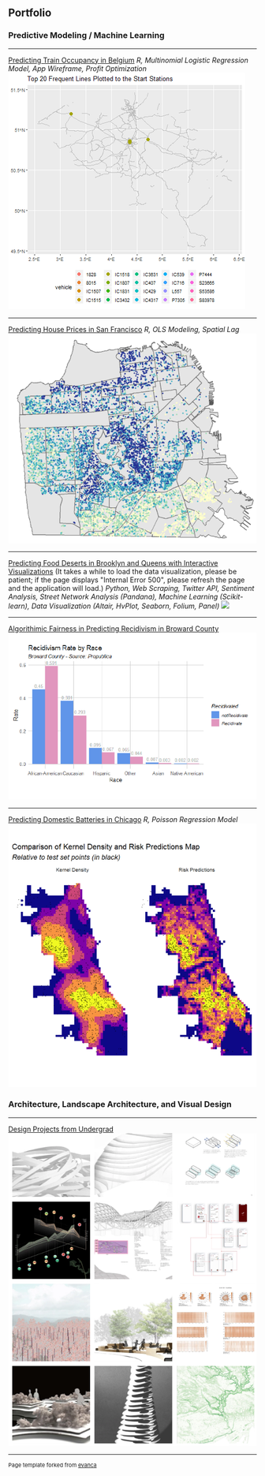 ## Portfolio


### Predictive Modeling / Machine Learning 
---
[Predicting Train Occupancy in Belgium](/rmd/train_occupancy_prediction.html)
_R, Multinomial Logistic Regression Model, App Wireframe, Profit Optimization_
<img src="images/from.gif?raw=true"/>

---
[Predicting House Prices in San Francisco](/rmd/house_price_prediction.html)
_R, OLS Modeling, Spatial Lag_
<img src="images/sf_thumb.PNG?raw=true"/>

---
[Predicting Food Deserts in Brooklyn and Queens with Interactive Visualizations](https://mybinder.org/v2/gh/adawyj97/Predicting-Food-Deserts.git/master?urlpath=%2Fpanel%2FDataVisualization)
(It takes a while to load the data visualization, please be patient; if the page displays "Internal Error 500", please refresh the page and the application will load.)
_Python, Web Scraping, Twitter API, Sentiment Analysis, Street Network Analysis (Pandana), Machine Learning (Scikit-learn), Data Visualization (Altair, HvPlot, Seaborn, Folium, Panel)_
<img src="images/street.PNG?raw=true"/>

---
[Algorithimic Fairness in Predicting Recidivism in Broward County](/pdf/recidivism_prediction.pdf)
<img src="images/re_thumb.PNG?raw=true"/>

---
[Predicting Domestic Batteries in Chicago](/rmd/battery_risk_prediction.html)
_R, Poisson Regression Model_
<img src="images/ba_thumb.PNG?raw=true"/>



### Architecture, Landscape Architecture, and Visual Design
---
[Design Projects from Undergrad](https://hanyongxu.wixsite.com/home)
<img src="images/po_thumb.PNG?raw=true"/>





---
<p style="font-size:11px">Page template forked from <a href="https://github.com/evanca/quick-portfolio">evanca</a></p>
<!-- Remove above link if you don't want to attibute -->
